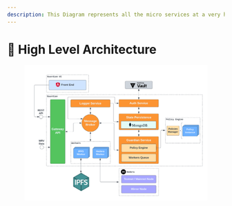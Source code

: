 ```yaml
---
description: This Diagram represents all the micro services at a very high level.
---
```


# 🔺 High Level Architecture

<figure><img src="../../.gitbook/assets/Guardian Architecture.png" alt=""><figcaption></figcaption></figure>
